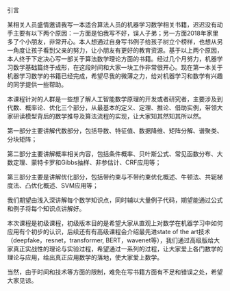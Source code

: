 引言

某相关人员盛情邀请我写一本适合算法人员的机器学习数学相关书籍，迟迟没有动手主要有以下两个原因：一方面是怕我写不好，误人子弟；另一方面2018年家里多了个小朋友，非常开心。本人想通过自身写书例子给孩子树立个榜样，也想从另一角度让孩子看到父亲的努力，让小朋友有更好的教育资源。基于以上两个原因，本人终于下定决心写一部关于算法数学理论方面的书籍。经过几个月努力，机器学习数学基础篇终于成形，在这段时间和大家一块工作非常很开心。现在第一本关于机器学习数学的书籍已经完成，希望尽我的微薄之力，给对机器学习和数学有兴趣的同学提供一些帮助。

本课程针对的人群是一些想了解人工智能数学原理的开发或者研究者，主要涉及到代数、概率论、优化三个部分，从最基本的定义、定理、推论、借助实例，带领大家研读模型背后的数学推导及算法流程的实现，让大家知其然知其所以然。

第一部分主要讲解代数部分，包括导数、特征值、数据降维、矩阵分解、谱聚类、分块矩阵；

第二部分主要讲解概率相关内容，包括条件概率、贝叶斯公式、常见函数分布、大数定理、蒙特卡罗和Gibbs抽样、非参估计、CRF应用等；

第三部分主要是讲解优化部分，包括带约束与不带约束优化概述、牛顿法、共轭梯度法、凸优化概述、SVM应用等；

我们期望由浅入深讲解每个数学知识点，同时辅以大量例子代码，期望能通过公式和例子将每个知识点讲解好。

本次课程是初级课程，初级版本目的是希望大家从直观上对数学在机器学习中如何应用有个初步的认识，后续还有有高级课程会介绍最先进state of the art技术（deepfake，resnet，transformer, BERT，wavenet等），我们通过高级版给大家真正实战性的理论与实验过程，希望通过一系列的过程，让大家爱上各门数学的理论与应用，给出真正应用数学的落地，使大家爱上数学。

当然，由于时间和技术等方面的限制，难免在写书籍方面有不足和错误之处，希望大家见谅。